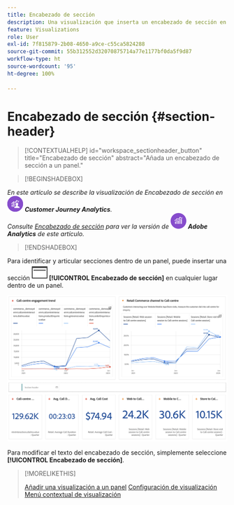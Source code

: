 ```yaml
---
title: Encabezado de sección
description: Una visualización que inserta un encabezado de sección en el proyecto de Workspace.
feature: Visualizations
role: User
exl-id: 7f815879-2b08-4650-a9ce-c55ca5824288
source-git-commit: 55b312552d32070875714a77e1177bf0da5f9d87
workflow-type: ht
source-wordcount: '95'
ht-degree: 100%

---
```


# Encabezado de sección {#section-header}

<!-- markdownlint-disable MD034 -->

>[!CONTEXTUALHELP]
>id="workspace_sectionheader_button"
>title="Encabezado de sección"
>abstract="Añada un encabezado de sección a un panel."

<!-- markdownlint-enable MD034 -->


>[!BEGINSHADEBOX]


_En este artículo se describe la visualización de Encabezado de sección en_ ![CustomerJourneyAnalytics](/help/assets/icons/CustomerJourneyAnalytics.svg) _**Customer Journey Analytics**._<br/>_Consulte [Encabezado de sección](https://experienceleague.adobe.com/es/docs/analytics/analyze/analysis-workspace/visualizations/section-header) para ver la versión de_ ![AdobeAnalytics](/help/assets/icons/AdobeAnalytics.svg) _**Adobe Analytics** de este artículo._

>[!ENDSHADEBOX]

Para identificar y articular secciones dentro de un panel, puede insertar una sección ![PageRule](/help/assets/icons/PageRule.svg) **[!UICONTROL Encabezado de sección]** en cualquier lugar dentro de un panel.

![Encabezado de sección](/help/analysis-workspace/visualizations/assets/section-header.png)

Para modificar el texto del encabezado de sección, simplemente seleccione **[!UICONTROL Encabezado de sección]**.


>[!MORELIKETHIS]
>
>[Añadir una visualización a un panel](/help/analysis-workspace/visualizations/freeform-analysis-visualizations.md#add-visualizations-to-a-panel)
>[Configuración de visualización](/help/analysis-workspace/visualizations/freeform-analysis-visualizations.md#settings)
>[Menú contextual de visualización ](/help/analysis-workspace/visualizations/freeform-analysis-visualizations.md#context-menu)
>
